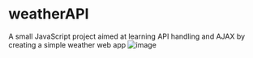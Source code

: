 # weatherAPI
 A small JavaScript project aimed at learning API handling and AJAX by creating a simple weather web app
![image](https://github.com/oZaGGo/weatherAPI/assets/113898233/eda1ed2c-257f-4cbf-9642-de98de00b9cc)
